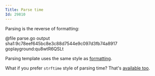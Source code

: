 ```yaml
---
Title: Parse time
Id: 29810
---
```


Parsing is the reverse of formatting:

@file parse.go output sha1:9c78eef645bc8e3c88d7544e9c097d3fb74a8917 goplayground:qu8wtR6QSLt

Parsing template uses the same style as [formatting](a-801000j5).

What if you prefer `strftime` style of parsing time? That's [available too](a-80100032).

